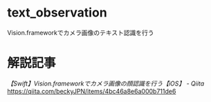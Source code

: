 # text_observation
Vision.frameworkでカメラ画像のテキスト認識を行う

# 解説記事
*【Swift】Vision.frameworkでカメラ画像の顔認識を行う【iOS】 - Qiita*
https://qiita.com/beckyJPN/items/4bc46a8e6a000b711de6
